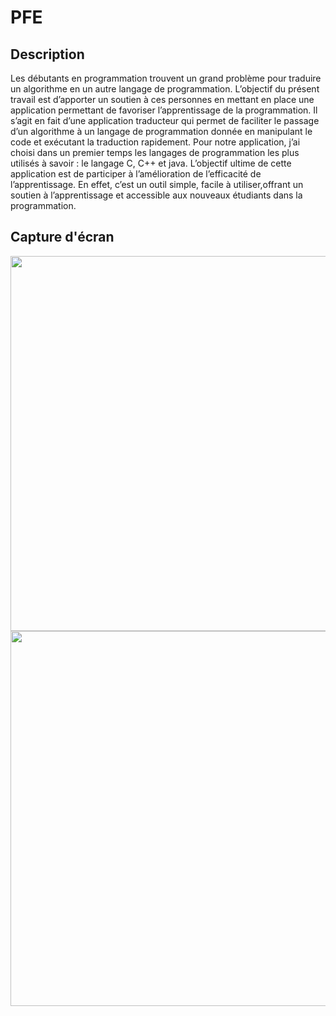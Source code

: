 # PFE
## Description
  Les débutants en programmation trouvent un grand problème pour traduire un algorithme en un autre langage de programmation. L’objectif du présent travail est d’apporter un    soutien à ces personnes en mettant en place une application permettant de favoriser l’apprentissage de la programmation. 
  Il s’agit en fait d’une application traducteur qui        permet de faciliter le passage d’un algorithme à un langage de programmation donnée en manipulant le code et exécutant la traduction rapidement. 
  Pour notre application, j’ai choisi dans un premier temps les langages de programmation les plus utilisés à savoir : le langage C, C++ et java.
  L’objectif ultime de cette application est de participer à l’amélioration de l’efficacité de l’apprentissage. En effet, c’est un outil simple, facile à utiliser,offrant un soutien à l’apprentissage et accessible aux nouveaux étudiants dans la programmation.
  
## Capture d'écran
<img src="https://user-images.githubusercontent.com/61518854/97108281-ca69c180-16cc-11eb-87c7-1a7b82a449c1.jpg" width="600" >

<img src="https://user-images.githubusercontent.com/61518854/97108492-3d276c80-16ce-11eb-9916-1f3c0b5aea04.jpg" width="600" >
